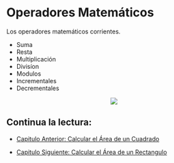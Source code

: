 # Operadores Matemáticos

Los operadores matemáticos corrientes.

- Suma
- Resta
- Multiplicación
- Divisíon
- Modulos
- Incrementales
- Decrementales

<div align="center">
<a href="https://youtu.be/fVgysrgqyB8"><img src="./../../img/06-min.png"/></a>
</div>

## Continua la lectura:

- [Capitulo Anterior: Calcular el Área de un Cuadrado](./../05_Area-Cuadrado)

- [Capitulo Siguiente: Calcular el Área de un Rectangulo](./../07_Area-Rectangulo)
